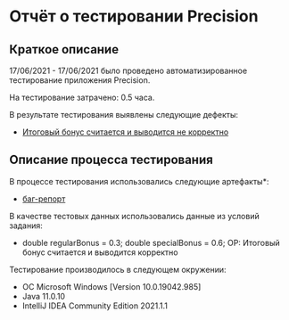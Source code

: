 # Отчёт о тестировании Precision

## Краткое описание

17/06/2021 - 17/06/2021 было проведено автоматизированное тестирование приложения Precision.

На тестирование затрачено: 0.5 часа.

В результате тестирования выявлены следующие дефекты:
* [Итоговый бонус считается и выводится не корректно](https://github.com/kotebone/Precision/issues/1)

## Описание процесса тестирования

В процессе тестирования использовались следующие артефакты*:
* [баг-репорт](https://github.com/kotebone/Precision/issues/1)

В качестве тестовых данных использовались данные из условий задания:
* double regularBonus = 0.3;
double specialBonus = 0.6;
ОР: Итоговый бонус считается и выводится корректно

Тестирование производилось в следующем окружении:
* ОС Microsoft Windows [Version 10.0.19042.985]
* Java 11.0.10
* IntelliJ IDEA Community Edition 2021.1.1
